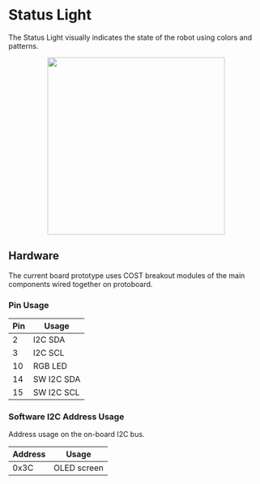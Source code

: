 # Status Light

The Status Light visually indicates the state of the robot using colors and
patterns.

<p align="center">
<image src="./images/v0.1.0_1.jpg" width="350px" />
</p>

## Hardware

The current board prototype uses COST breakout modules of the main components
wired together on protoboard.

### Pin Usage

| Pin | Usage      |
| --- | ---------- |
| 2   | I2C SDA    |
| 3   | I2C SCL    |
| 10  | RGB LED    |
| 14  | SW I2C SDA |
| 15  | SW I2C SCL |

### Software I2C Address Usage

Address usage on the on-board I2C bus.

| Address | Usage       |
| ------- | ----------- |
| 0x3C    | OLED screen |
